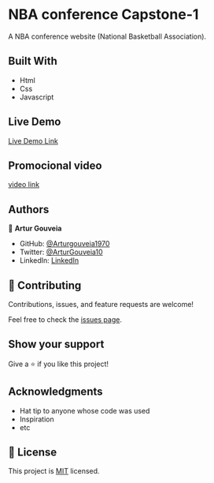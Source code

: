 # NBA conference Capstone-1

A NBA conference website (National Basketball Association).

## Built With

- Html
- Css
- Javascript

## Live Demo

[Live Demo Link](https://arturgouveia1970.github.io/Capstone-NBA/)

## Promocional video

[video link](https://www.loom.com/share/4664af13a22440fcb64bcc145cf01071)

## Authors

👤 **Artur Gouveia**

- GitHub: [@Arturgouveia1970](https://github.com/Arturgouveia1970)
- Twitter: [@ArturGouveia10](https://twitter.com/twitterhandle)
- LinkedIn: [LinkedIn](www.linkedin.com/in/artur-gouveia-323868197)

## 🤝 Contributing

Contributions, issues, and feature requests are welcome!

Feel free to check the [issues page](../../issues/).

## Show your support

Give a ⭐️ if you like this project!

## Acknowledgments

- Hat tip to anyone whose code was used
- Inspiration
- etc

## 📝 License

This project is [MIT](./MIT.md) licensed.
